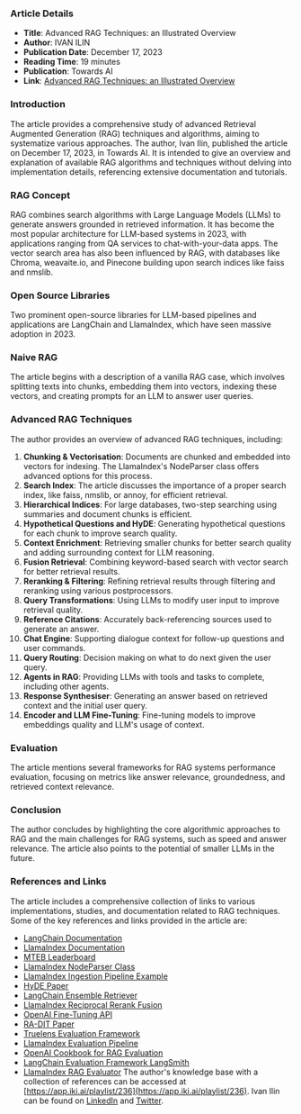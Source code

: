 ### Article Details
- **Title**: Advanced RAG Techniques: an Illustrated Overview
- **Author**: IVAN ILIN
- **Publication Date**: December 17, 2023
- **Reading Time**: 19 minutes
- **Publication**: Towards AI
- **Link**: [Advanced RAG Techniques: an Illustrated Overview](https://pub.towardsai.net/advanced-rag-techniques-an-illustrated-overview-04d193d8fec6)
### Introduction
The article provides a comprehensive study of advanced Retrieval Augmented Generation (RAG) techniques and algorithms, aiming to systematize various approaches. The author, Ivan Ilin, published the article on December 17, 2023, in Towards AI. It is intended to give an overview and explanation of available RAG algorithms and techniques without delving into implementation details, referencing extensive documentation and tutorials.
### RAG Concept
RAG combines search algorithms with Large Language Models (LLMs) to generate answers grounded in retrieved information. It has become the most popular architecture for LLM-based systems in 2023, with applications ranging from QA services to chat-with-your-data apps. The vector search area has also been influenced by RAG, with databases like Chroma, weavaite.io, and Pinecone building upon search indices like faiss and nmslib.
### Open Source Libraries
Two prominent open-source libraries for LLM-based pipelines and applications are LangChain and LlamaIndex, which have seen massive adoption in 2023.
### Naive RAG
The article begins with a description of a vanilla RAG case, which involves splitting texts into chunks, embedding them into vectors, indexing these vectors, and creating prompts for an LLM to answer user queries.
### Advanced RAG Techniques
The author provides an overview of advanced RAG techniques, including:
1. **Chunking & Vectorisation**: Documents are chunked and embedded into vectors for indexing. The LlamaIndex's NodeParser class offers advanced options for this process.
2. **Search Index**: The article discusses the importance of a proper search index, like faiss, nmslib, or annoy, for efficient retrieval.
3. **Hierarchical Indices**: For large databases, two-step searching using summaries and document chunks is efficient.
4. **Hypothetical Questions and HyDE**: Generating hypothetical questions for each chunk to improve search quality.
5. **Context Enrichment**: Retrieving smaller chunks for better search quality and adding surrounding context for LLM reasoning.
6. **Fusion Retrieval**: Combining keyword-based search with vector search for better retrieval results.
7. **Reranking & Filtering**: Refining retrieval results through filtering and reranking using various postprocessors.
8. **Query Transformations**: Using LLMs to modify user input to improve retrieval quality.
9. **Reference Citations**: Accurately back-referencing sources used to generate an answer.
10. **Chat Engine**: Supporting dialogue context for follow-up questions and user commands.
11. **Query Routing**: Decision making on what to do next given the user query.
12. **Agents in RAG**: Providing LLMs with tools and tasks to complete, including other agents.
13. **Response Synthesiser**: Generating an answer based on retrieved context and the initial user query.
14. **Encoder and LLM Fine-Tuning**: Fine-tuning models to improve embeddings quality and LLM's usage of context.
### Evaluation
The article mentions several frameworks for RAG systems performance evaluation, focusing on metrics like answer relevance, groundedness, and retrieved context relevance.
### Conclusion
The author concludes by highlighting the core algorithmic approaches to RAG and the main challenges for RAG systems, such as speed and answer relevance. The article also points to the potential of smaller LLMs in the future.
### References and Links
The article includes a comprehensive collection of links to various implementations, studies, and documentation related to RAG techniques. Some of the key references and links provided in the article are:
- [LangChain Documentation](https://python.langchain.com/docs/get_started/introduction)
- [LlamaIndex Documentation](https://docs.llamaindex.ai/en/stable/)
- [MTEB Leaderboard](https://huggingface.co/spaces/mteb/leaderboard)
- [LlamaIndex NodeParser Class](https://docs.llamaindex.ai/en/stable/api_reference/service_context/node_parser.html)
- [LlamaIndex Ingestion Pipeline Example](https://docs.llamaindex.ai/en/latest/module_guides/loading/ingestion_pipeline/root.html#)
- [HyDE Paper](http://boston.lti.cs.cmu.edu/luyug/HyDE/HyDE.pdf)
- [LangChain Ensemble Retriever](https://python.langchain.com/docs/modules/data_connection/retrievers/ensemble)
- [LlamaIndex Reciprocal Rerank Fusion](https://docs.llamaindex.ai/en/stable/examples/retrievers/reciprocal_rerank_fusion.html)
- [OpenAI Fine-Tuning API](https://docs.llamaindex.ai/en/stable/examples/finetuning/openai_fine_tuning.html)
- [RA-DIT Paper](https://arxiv.org/pdf/2310.01352.pdf)
- [Truelens Evaluation Framework](https://github.com/truera/trulens/tree/main)
- [LlamaIndex Evaluation Pipeline](https://github.com/run-llama/finetune-embedding/blob/main/evaluate.ipynb)
- [OpenAI Cookbook for RAG Evaluation](https://github.com/openai/openai-cookbook/blob/main/examples/evaluation/Evaluate_RAG_with_LlamaIndex.ipynb)
- [LangChain Evaluation Framework LangSmith](https://docs.smith.langchain.com)
- [LlamaIndex RAG Evaluator](https://github.com/run-llama/llama-hub/tree/dac193254456df699b4c73dd98cdbab3d1dc89b0/llama_hub/llama_packs/rag_evaluator)
The author's knowledge base with a collection of references can be accessed at [https://app.iki.ai/playlist/236](https://app.iki.ai/playlist/236). Ivan Ilin can be found on [LinkedIn](https://www.linkedin.com/in/ivan-ilin-/) and [Twitter](https://medium.com/@ivanilin_iki?source=post_page-----04d193d8fec6--------------------------------).